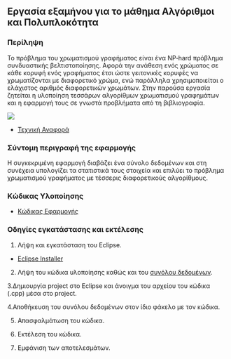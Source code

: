 ## Εργασία εξαμήνου για το μάθημα Αλγόριθμοι και Πολυπλοκότητα



### Περίληψη

Το πρόβλημα του χρωματισμού γραφήματος είναι ένα NP‐hard πρόβλημα συνδυαστικής βελτιστοποίησης. Αφορά την ανάθεση ενός χρώματος σε κάθε κορυφή ενός γραφήματος έτσι ώστε γειτονικές κορυφές να χρωματίζονται με διαφορετικό χρώμα, ενώ παράλληλα χρησιμοποιείται ο ελάχιστος αριθμός διαφορετικών χρωμάτων. Στην παρούσα εργασία ζητείται η υλοποίηση τεσσάρων αλγορίθμων χρωματισμού γραφημάτων και η εφαρμογή τους σε γνωστά προβλήματα από τη βιβλιογραφία.

![](https://www.mathworks.com/matlabcentral/mlc-downloads/downloads/submissions/19218/versions/1/previews/matgraph/samples/html/coloring_01.PNG)


* [Τεχνική Αναφορά](./doc)

### Σύντομη περιγραφή της εφαρμογής

Η συγκεκριμένη εφαρμογή διαβάζει ένα σύνολο δεδομένων και στη συνέχεια υπολογίζει τα στατιστικά τους στοιχεία και επιλύει το πρόβλημα χρωματισμού γραφήματος με τέσσερις διαφορετικούς αλγορίθμους.

### Κώδικας Υλοποίησης

* [Κώδικας Εφαρμογής](./src)

### Οδηγίες εγκατάστασης και εκτέλεσης

1. Λήψη και εγκατάσταση του Eclipse.

* [Eclipse Installer](https://www.eclipse.org/downloads/packages/)

2. Λήψη του κώδικα υλοποίησης καθώς και του [συνόλου δεδομένων](./toronto-dataset).

3.Δημιουργία project στο Eclipse και άνοιγμα του αρχείου του κώδικα (.cpp) μέσα στο project.

4.Αποθήκευση του συνόλου δεδομένων στον ίδιο φάκελο με τον κώδικα.

5. Απασφαλμάτωση του κώδικα.

6. Εκτέλεση του κώδικα.

6. Εμφάνιση των αποτελεσμάτων.

